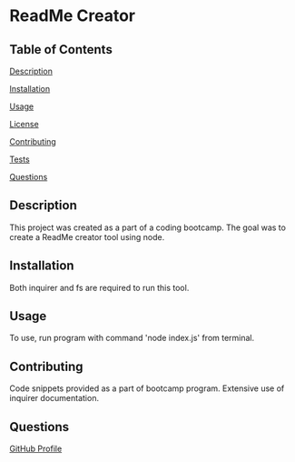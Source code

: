 # ReadMe Creator 

## Table of Contents
[Description](#description)

[Installation](#installation)

[Usage](#usage)

[License](#license)

[Contributing](#contributing)

[Tests](#tests)

[Questions](#questions)

## Description
This project was created as a part of a coding bootcamp. The goal was to create a ReadMe creator tool using node.

## Installation
Both inquirer and fs are required to run this tool.

## Usage
To use, run program with command 'node index.js' from terminal.

## Contributing
Code snippets provided as a part of bootcamp program. Extensive use of inquirer documentation.

## Questions
[GitHub Profile](https://github.com/flying-tadpole)